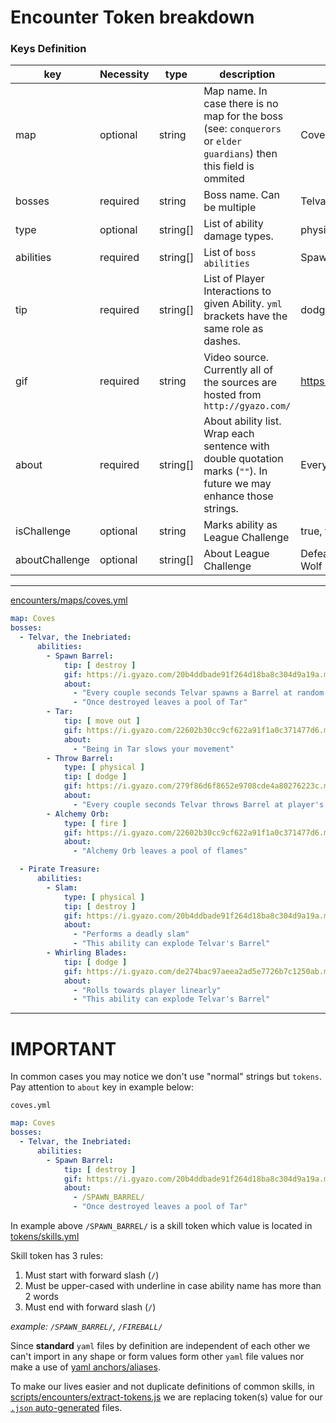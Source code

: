 # Encounter Token breakdown

### Keys Definition
| key            | Necessity | type     | description                                                                                                         | Example                                                                        |
| -------------- | --------- | -------- | ------------------------------------------------------------------------------------------------------------------- | ------------------------------------------------------------------------------ |
| map            | optional  | string   | Map name. In case there is no map for the boss (see: `conquerors` or `elder guardians`) then this field is ommited  | Coves                                                                          | 
| bosses         | required  | string   | Boss name. Can be multiple                                                                                          | Telvar, the Inebriated                                                         |
| type           | optional  | string[] | List of ability damage types.                                                                                       | physical, fire                                                                 |
| abilities      | required  | string[] | List of `boss abilities`                                                                                            | Spawn Barrel, Tar                                                              |
| tip            | required  | string[] | List of Player Interactions to given Ability. `yml` brackets have the same role as dashes.                          | dodge, kill new spawns                                                         |
| gif            | required  | string   | Video source. Currently all of the sources are hosted from `http://gyazo.com/`                                      | https://i.gyazo.com/279f86d6f8652e9708cde4a80276223c.mp4                       |
| about          | required  | string[] | About ability list. Wrap each sentence with double quotation marks (`""`). In future we may enhance those strings.  | Every couple seconds Telvar throws Barrel at player's position                 |
| isChallenge    | optional  | string   | Marks ability as League Challenge                                                                                   | true, false                                                                    |
| aboutChallenge | optional  | string[] | About League Challenge                                                                                              | Defeat Lycius, Midnight's Howl in Lair Map while he is channeling Wolf Barrage |

---

[encounters/maps/coves.yml](https://github.com/sbsrnt/poe-watch/blob/main/tokens/encounters/maps/coves.yml)
```yml
map: Coves
bosses:
  - Telvar, the Inebriated:
      abilities:
        - Spawn Barrel:
            tip: [ destroy ]
            gif: https://i.gyazo.com/20b4ddbade91f264d18ba8c304d9a19a.mp4
            about:
              - "Every couple seconds Telvar spawns a Barrel at random position"
              - "Once destroyed leaves a pool of Tar"
        - Tar:
            tip: [ move out ]
            gif: https://i.gyazo.com/22602b30cc9cf622a91f1a0c371477d6.mp4
            about:
              - "Being in Tar slows your movement"
        - Throw Barrel:
            type: [ physical ]
            tip: [ dodge ]
            gif: https://i.gyazo.com/279f86d6f8652e9708cde4a80276223c.mp4
            about:
              - "Every couple seconds Telvar throws Barrel at player's position"
        - Alchemy Orb:
            type: [ fire ]
            gif: https://i.gyazo.com/22602b30cc9cf622a91f1a0c371477d6.mp4
            about:
              - "Alchemy Orb leaves a pool of flames"

  - Pirate Treasure:
      abilities:
        - Slam:
            type: [ physical ]
            tip: [ destroy ]
            gif: https://i.gyazo.com/20b4ddbade91f264d18ba8c304d9a19a.mp4
            about:
              - "Performs a deadly slam"
              - "This ability can explode Telvar's Barrel"
        - Whirling Blades:
            tip: [ dodge ]
            gif: https://i.gyazo.com/de274bac97aeea2ad5e7726b7c1250ab.mp4
            about:
              - "Rolls towards player linearly"
              - "This ability can explode Telvar's Barrel"
```
---
# IMPORTANT

In common cases you may notice we don't use "normal" strings but `tokens`. Pay attention to `about` key in example below:

`coves.yml`
```yml
map: Coves
bosses:
  - Telvar, the Inebriated:
      abilities:
        - Spawn Barrel:
            tip: [ destroy ]
            gif: https://i.gyazo.com/20b4ddbade91f264d18ba8c304d9a19a.mp4
            about:
              - /SPAWN_BARREL/
              - "Once destroyed leaves a pool of Tar"
```

In example above `/SPAWN_BARREL/` is a skill token which value is located in [tokens/skills.yml](https://github.com/sbsrnt/poe-watch/tree/main/tokens/skills.yml)

Skill token has 3 rules:
1. Must start with forward slash (`/`)
2. Must be upper-cased with underline in case ability name has more than 2 words
3. Must end with forward slash (`/`)

_example: `/SPAWN_BARREL/`, `/FIREBALL/`_

Since __standard__ `yaml` files by definition are independent of each other we can't import in any shape or form values form other `yaml` file values nor make a use of [yaml anchors/aliases](https://support.atlassian.com/bitbucket-cloud/docs/yaml-anchors/).

To make our lives easier and not duplicate definitions of common skills, in [scripts/encounters/extract-tokens.js](https://github.com/sbsrnt/poe-watch/tree/main/scripts/encounters/extract-tokens.js#L26-L36) we are replacing token(s) value for our [`.json` auto-generated](https://github.com/sbsrnt/poe-watch/tree/main/extracted-data/encounters) files.
